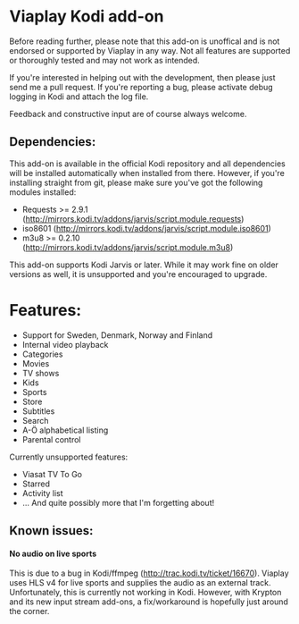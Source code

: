 ﻿# Viaplay Kodi add-on #
Before reading further, please note that this add-on is unoffical and is not endorsed or supported by Viaplay in any way. Not all features are supported or thoroughly tested and may not work as intended.

If you're interested in helping out with the development, then please just send me a pull request. If you're reporting a bug, please activate debug logging in Kodi and attach the log file.

Feedback and constructive input are of course always welcome.

## Dependencies: ##
This add-on is available in the official Kodi repository and all dependencies will be installed automatically when installed from there. However, if you're installing straight from git, please make sure you've got the following modules installed:
 * Requests >= 2.9.1 (http://mirrors.kodi.tv/addons/jarvis/script.module.requests)
 * iso8601 (http://mirrors.kodi.tv/addons/jarvis/script.module.iso8601)
 * m3u8 >= 0.2.10 (http://mirrors.kodi.tv/addons/jarvis/script.module.m3u8)

This add-on supports Kodi Jarvis or later. While it may work fine on older versions as well, it is unsupported and you're encouraged to upgrade.

# Features: #
 * Support for Sweden, Denmark, Norway and Finland
 * Internal video playback
 * Categories
 * Movies
 * TV shows
 * Kids
 * Sports
 * Store
 * Subtitles
 * Search
 * A-Ö alphabetical listing
 * Parental control
 
Currently unsupported features:

 * Viasat TV To Go
 * Starred
 * Activity list
 * ... And quite possibly more that I'm forgetting about!
 
## Known issues: ##
#### No audio on live sports ####
This is due to a bug in Kodi/ffmpeg (http://trac.kodi.tv/ticket/16670). Viaplay uses HLS v4 for live sports and supplies the audio as an external track. Unfortunately, this is currently not working in Kodi. However, with Krypton and its new input stream add-ons, a fix/workaround is hopefully just around the corner.

